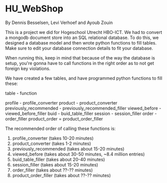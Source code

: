 # HU_WebShop
By Dennis Besselsen, Levi Verhoef and Ayoub Zouin


This is a project we did for Hogeschool Utrecht HBO-ICT. We had to convert a mongodb document store into an SQL relational database.
To do this, we designed a database model and then wrote python functions to fill tables. 
Make sure to edit your database connection details to fit your database.

When running this, keep in mind that because of the way the database is setup, you're gonna have to call functions in the right order as to not get foreign key violations.

We have created a few tables, and have programmed python functions to fill these:

table   - function

profile - profile_converter
product - product_converter
previously_recommended - previously_recommended_filler
viewed_before - viewed_before_filler
buid - buid_table_filler
session - session_filler
order - order_filler
product_order = product_order_filler

The recommended order of calling these functions is:

1. profile_converter (takes 10-20 minutes) 
2. product_converter (takes 1-2 minutes)
3. previously_recommended (takes about 15-20 minutes)
4. viewed_before (takes about 30-50 minutes, ~8.4 million entries)
5. buid_table_filler (takes about 20-40 minutes)
6. session_filler (takes about 15-20 minutes)
7. order_filler (takes about ??-?? minutes)
8. product_order_filler (takes about ??-?? minutes)
